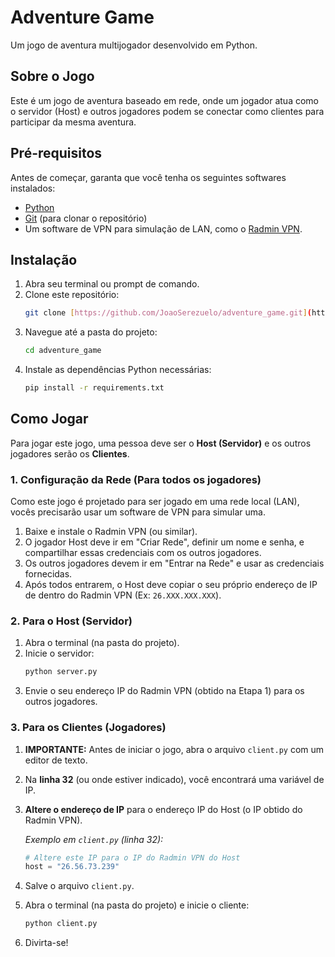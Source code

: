 # Adventure Game

Um jogo de aventura multijogador desenvolvido em Python.

## Sobre o Jogo

Este é um jogo de aventura baseado em rede, onde um jogador atua como o servidor (Host) e outros jogadores podem se conectar como clientes para participar da mesma aventura.

## Pré-requisitos

Antes de começar, garanta que você tenha os seguintes softwares instalados:

* [Python](https://www.python.org/downloads/)
* [Git](https://git-scm.com/downloads) (para clonar o repositório)
* Um software de VPN para simulação de LAN, como o [Radmin VPN](https://www.radmin-vpn.com/br/).

## Instalação

1.  Abra seu terminal ou prompt de comando.
2.  Clone este repositório:
    ```sh
    git clone [https://github.com/JoaoSerezuelo/adventure_game.git](https://github.com/JoaoSerezuelo/adventure_game.git)
    ```
3.  Navegue até a pasta do projeto:
    ```sh
    cd adventure_game
    ```
4.  Instale as dependências Python necessárias:
    ```sh
    pip install -r requirements.txt
    ```

## Como Jogar

Para jogar este jogo, uma pessoa deve ser o **Host (Servidor)** e os outros jogadores serão os **Clientes**.

### 1. Configuração da Rede (Para todos os jogadores)

Como este jogo é projetado para ser jogado em uma rede local (LAN), vocês precisarão usar um software de VPN para simular uma.

1.  Baixe e instale o Radmin VPN (ou similar).
2.  O jogador Host deve ir em "Criar Rede", definir um nome e senha, e compartilhar essas credenciais com os outros jogadores.
3.  Os outros jogadores devem ir em "Entrar na Rede" e usar as credenciais fornecidas.
4.  Após todos entrarem, o Host deve copiar o seu próprio endereço de IP de dentro do Radmin VPN (Ex: `26.XXX.XXX.XXX`).

### 2. Para o Host (Servidor)

1.  Abra o terminal (na pasta do projeto).
2.  Inicie o servidor:
    ```sh
    python server.py
    ```
3.  Envie o seu endereço IP do Radmin VPN (obtido na Etapa 1) para os outros jogadores.

### 3. Para os Clientes (Jogadores)

1.  **IMPORTANTE:** Antes de iniciar o jogo, abra o arquivo `client.py` com um editor de texto.
2.  Na **linha 32** (ou onde estiver indicado), você encontrará uma variável de IP.
3.  **Altere o endereço de IP** para o endereço IP do Host (o IP obtido do Radmin VPN).

    *Exemplo em `client.py` (linha 32):*
    ```python
    # Altere este IP para o IP do Radmin VPN do Host
    host = "26.56.73.239" 
    ```

4.  Salve o arquivo `client.py`.
5.  Abra o terminal (na pasta do projeto) e inicie o cliente:
    ```sh
    python client.py
    ```

6.  Divirta-se!
